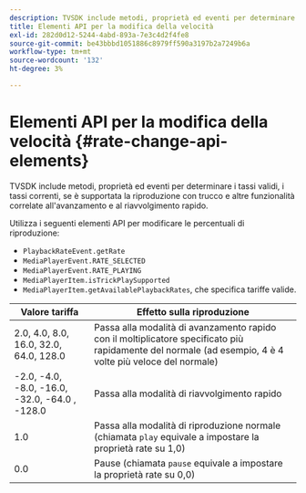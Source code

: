 ```yaml
---
description: TVSDK include metodi, proprietà ed eventi per determinare i tassi validi, i tassi correnti, se è supportata la riproduzione con trucco e altre funzionalità correlate all'avanzamento e al riavvolgimento rapido.
title: Elementi API per la modifica della velocità
exl-id: 282d0d12-5244-4abd-893a-7e3c4d2f4fe8
source-git-commit: be43bbbd1051886c8979ff590a3197b2a7249b6a
workflow-type: tm+mt
source-wordcount: '132'
ht-degree: 3%

---
```


# Elementi API per la modifica della velocità {#rate-change-api-elements}

TVSDK include metodi, proprietà ed eventi per determinare i tassi validi, i tassi correnti, se è supportata la riproduzione con trucco e altre funzionalità correlate all&#39;avanzamento e al riavvolgimento rapido.

<!--<a id="section_E5D37C71323947E2AED8B866D9835E31"></a>-->

Utilizza i seguenti elementi API per modificare le percentuali di riproduzione:

* `PlaybackRateEvent.getRate`
* `MediaPlayerEvent.RATE_SELECTED`
* `MediaPlayerEvent.RATE_PLAYING`
* `MediaPlayerItem.isTrickPlaySupported`
* `MediaPlayerItem.getAvailablePlaybackRates`, che specifica tariffe valide.

| **Valore tariffa** | **Effetto sulla riproduzione** |
|---|---|
| 2.0, 4.0, 8.0, 16.0, 32.0, 64.0, 128.0 | Passa alla modalità di avanzamento rapido con il moltiplicatore specificato più rapidamente del normale (ad esempio, 4 è 4 volte più veloce del normale) |
| -2.0, -4.0, -8.0, -16.0, -32.0, -64.0 , -128.0 | Passa alla modalità di riavvolgimento rapido |
| 1.0 | Passa alla modalità di riproduzione normale (chiamata `play` equivale a impostare la proprietà rate su 1,0) |
| 0.0 | Pause (chiamata `pause` equivale a impostare la proprietà rate su 0,0) |
